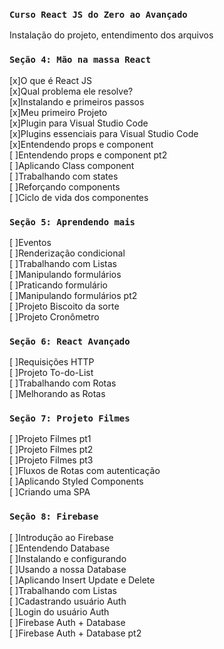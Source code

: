 ### `Curso React JS do Zero ao Avançado`

Instalação do projeto, entendimento dos arquivos

### `Seção 4: Mão na massa React`
[x]O que é React JS  
[x]Qual problema ele resolve?   
[x]Instalando e primeiros passos  
[x]Meu primeiro Projeto  
[x]Plugin para Visual Studio Code  
[x]Plugins essenciais para Visual Studio Code  
[x]Entendendo props e component  
[ ]Entendendo props e component pt2  
[ ]Aplicando Class component  
[ ]Trabalhando com states  
[ ]Reforçando components  
[ ]Ciclo de vida dos componentes  


### `Seção 5: Aprendendo mais`
[ ]Eventos  
[ ]Renderização condicional  
[ ]Trabalhando com Listas  
[ ]Manipulando formulários  
[ ]Praticando formulário  
[ ]Manipulando formulários pt2  
[ ]Projeto Biscoito da sorte  
[ ]Projeto Cronômetro  


### `Seção 6: React Avançado`
[ ]Requisições HTTP  
[ ]Projeto To-do-List  
[ ]Trabalhando com Rotas  
[ ]Melhorando as Rotas  

### `Seção 7: Projeto Filmes`
[ ]Projeto Filmes pt1  
[ ]Projeto Filmes pt2  
[ ]Projeto Filmes pt3  
[ ]Fluxos de Rotas com autenticação  
[ ]Aplicando Styled Components  
[ ]Criando uma SPA  


### `Seção 8: Firebase`
[ ]Introdução ao Firebase  
[ ]Entendendo Database  
[ ]Instalando e configurando  
[ ]Usando a nossa Database  
[ ]Aplicando Insert Update e Delete  
[ ]Trabalhando com Listas  
[ ]Cadastrando usuário Auth  
[ ]Login do usuário Auth  
[ ]Firebase Auth + Database  
[ ]Firebase Auth + Database pt2  